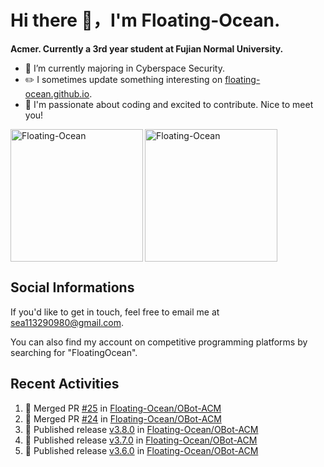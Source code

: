 # Hi there 👋，I'm Floating-Ocean.

**Acmer. Currently a 3rd year student at Fujian Normal University.**

- 🔭 I’m currently majoring in Cyberspace Security.
- ✏️ I sometimes update something interesting on [floating-ocean.github.io](https://floating-ocean.github.io/).
- 👯 I'm passionate about coding and excited to contribute. Nice to meet you!

<p><img align="left" height="212" src="https://readme-stats-eta-flame.vercel.app/api/top-langs?username=Floating-Ocean&show_icons=true&locale=en&layout=donut&&hide=html&border_radius=16" alt="Floating-Ocean" /></p>

<p><img align="center" height="212" src="https://readme-stats-eta-flame.vercel.app/api?username=Floating-Ocean&show_icons=true&locale=en&exclude_repo=Floating-Ocean.github.io&border_radius=16&rank_icon=github&show=reviews" alt="Floating-Ocean" /></p>

## Social Informations

If you'd like to get in touch, feel free to email me at [sea113290980@gmail.com](mailto:sea113290980@gmail.com).

You can also find my account on competitive programming platforms by searching for "FloatingOcean".

## Recent Activities
<!--START_SECTION:activity-->
1. 🎉 Merged PR [#25](https://github.com/Floating-Ocean/OBot-ACM/pull/25) in [Floating-Ocean/OBot-ACM](https://github.com/Floating-Ocean/OBot-ACM)
2. 🎉 Merged PR [#24](https://github.com/Floating-Ocean/OBot-ACM/pull/24) in [Floating-Ocean/OBot-ACM](https://github.com/Floating-Ocean/OBot-ACM)
3. 🚀 Published release [v3.8.0](https://github.com/Floating-Ocean/OBot-ACM/releases/tag/v3.8.0) in [Floating-Ocean/OBot-ACM](https://github.com/Floating-Ocean/OBot-ACM)
4. 🚀 Published release [v3.7.0](https://github.com/Floating-Ocean/OBot-ACM/releases/tag/v3.7.0) in [Floating-Ocean/OBot-ACM](https://github.com/Floating-Ocean/OBot-ACM)
5. 🚀 Published release [v3.6.0](https://github.com/Floating-Ocean/OBot-ACM/releases/tag/v3.6.0) in [Floating-Ocean/OBot-ACM](https://github.com/Floating-Ocean/OBot-ACM)
<!--END_SECTION:activity-->


